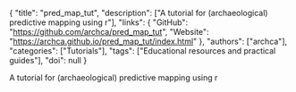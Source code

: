 {
  "title": "pred_map_tut",
  "description": ["A tutorial for (archaeological) predictive mapping using r"],
  "links": {
    "GitHub": "https://github.com/archca/pred_map_tut",
    "Website": "https://archca.github.io/pred_map_tut/index.html"
  },
  "authors": ["archca"],
  "categories": ["Tutorials"],
  "tags": ["Educational resources and practical guides"],
  "doi": null
}

<!-- Generated by csv2md.R – do not edit by hand -->

A tutorial for (archaeological) predictive mapping using r